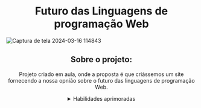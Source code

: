 <h1 align="center"> Futuro das Linguagens de programação Web </h1>

<div>
  
 ![Captura de tela 2024-03-16 114843](https://github.com/MarianaRodriguesTech/Curso-Dev-Web-Full-Stack/assets/141480630/a10ac1c0-9350-4cc0-8212-3ffc7e21aec4)
  
</div>

<div align="center">

## Sobre o projeto:

Projeto criado em aula, onde a proposta é que criássemos um site fornecendo a nossa opnião sobre o futuro das linguagens de programação Web.

<details>
<summary>Habilidades aprimoradas</summary>
  
- HTML

- CSS

- JavaScript
  
</details>

</div>

